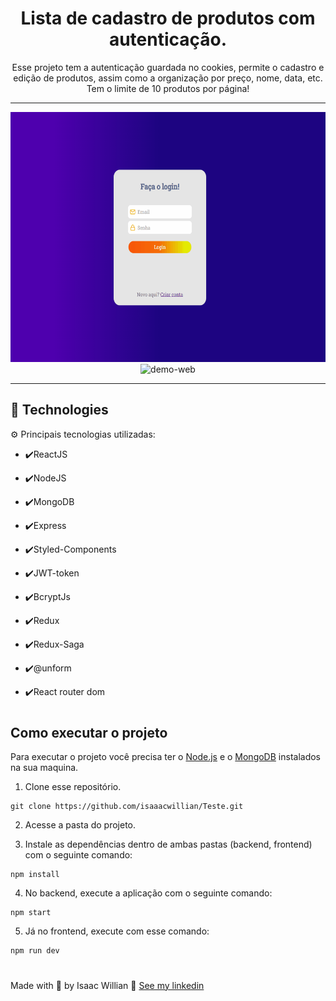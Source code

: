  <h1 align="center">Lista de cadastro de produtos com autenticação.</h1>

<p align="center">Esse projeto tem a autenticação guardada no cookies, permite o cadastro e edição de produtos, assim como a organização por preço, nome, data, etc. Tem o limite de 10 produtos por página!</p>

---

<div align="center" >
  <img src="./github/readme1.gif" alt="demo-web" height="400">
  <img src="./github/readme2.gif" alt="demo-web" height="400">
</div>

---

## 🚀 Technologies

⚙️ Principais tecnologias utilizadas:

- ✔️ReactJS

- ✔️NodeJS

- ✔️MongoDB

- ✔️Express

- ✔️Styled-Components

- ✔️JWT-token

- ✔️BcryptJs

- ✔️Redux

- ✔️Redux-Saga

- ✔️@unform

- ✔️React router dom

#

## Como executar o projeto

Para executar o projeto você precisa ter o [Node.js](https://nodejs.dev) e o [MongoDB](https://www.mongodb.com/try/download/community) instalados na sua maquina.

1. Clone esse repositório.

```
git clone https://github.com/isaaacwillian/Teste.git
```

2. Acesse a pasta do projeto.

3. Instale as dependências dentro de ambas pastas (backend, frontend) com o seguinte comando:

```
npm install
```

4. No backend, execute a aplicação com o seguinte comando:

```
npm start
```

5. Já no frontend, execute com esse comando:

```
npm run dev
```

#

Made with 💙 by Isaac Willian 👋 [See my linkedin](https://www.linkedin.com/in/isaaacwillian/)

